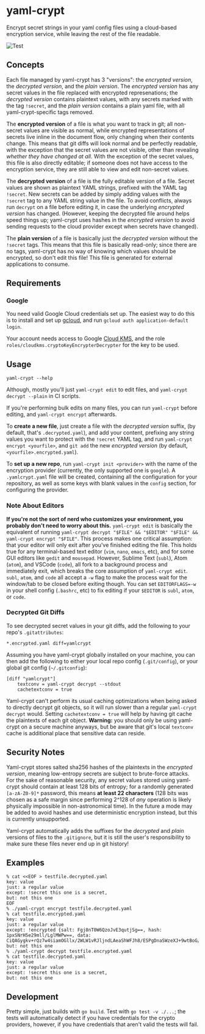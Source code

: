 # yaml-crypt

Encrypt secret strings in your yaml config files using a cloud-based encryption service, while leaving the rest of the file readable.

![Test](https://github.com/farmersedgeinc/yaml-crypt/workflows/Test/badge.svg?branch=tests)

## Concepts

Each file managed by yaml-crypt has 3 "versions": the _encrypted version_, the _decrypted version_, and the _plain version_. The _encrypted version_ has any secret values in the file replaced with encrypted represenations; the _decrypted version_ contains plaintext values, with any secrets marked with the tag `!secret`, and the _plain version_ contains a plain yaml file, with all yaml-crypt-specific tags removed.

The **encrypted version** of a file is what you want to track in git; all non-secret values are visible as normal, while encrypted representations of secrets live inline in the document flow, only changing when their contents change. This means that git diffs will look normal and be perfectly readable, with the exception that the secret values are not visible, other than revealing _whether they have changed at all_. With the exception of the secret values, this file is also directly editable; if someone does not have access to the encryption service, they are still able to view and edit non-secret values.

The **decrypted version** of a file is the fully editable version of a file. Secret values are shown as plaintext YAML strings, prefixed with the YAML tag `!secret`. New secrets can be added by simply adding values with the `!secret` tag to any YAML string value in the file. To avoid conflicts, always run `decrypt` on a file before editing it, in case the underlying _encrypted version_ has changed. (However, keeping the decrypted file around helps speed things up; yaml-crypt uses hashes in the _encrypted version_ to avoid sending requests to the cloud provider except when secrets have changed).

The **plain version** of a file is basically just the _decrypted version_ without the `!secret` tags. This means that this file is basically read-only; since there are no tags, yaml-crypt has no way of knowing which values should be encrypted, so don't edit this file! This file is generated for external applications to consume.

## Requirements

### Google

You need valid Google Cloud credentials set up. The easiest way to do this is to install and set up [gcloud](https://cloud.google.com/sdk/gcloud/), and run `gcloud auth application-default login`.

Your account needs access to Google [Cloud KMS](https://cloud.google.com/security-key-management), and the role `roles/cloudkms.cryptoKeyEncrypterDecrypter` for the key to be used.

## Usage

```
yaml-crypt --help
```

Although, mostly you'll just `yaml-crypt edit` to edit files, and `yaml-crypt decrypt --plain` in CI scripts.

If you're performing bulk edits on many files, you can run `yaml-crypt` before editing, and `yaml-crypt encrypt` afterwards.

To **create a new file**, just create a file with the _decrypted version_ suffix, (by default, that's `.decrypted.yaml`), and add your content, prefixing any string values you want to protect with the `!secret` YAML tag, and run `yaml-crypt encrypt <yourfile>`, and `git add` the new _encrypted version_ (by default, `<yourfile>.encrypted.yaml`).

To **set up a new repo**, run `yaml-crypt init <provider>` with the name of the encryption provider (currently, the only supported one is `google`). A `.yamlcrypt.yaml` file will be created, containing all the configuration for your repository, as well as some keys with blank values in the `config` section, for configuring the provider.

### Note About Editors

**If you're not the sort of nerd who customizes your environment, you probably don't need to worry about this.** `yaml-crypt edit` is basically the equivalent of running `yaml-crypt decrypt "$FILE" && "$EDITOR" "$FILE" && yaml-crypt encrypt "$FILE"`. This process makes one critical assumption: that your editor will only exit after you've finished editing the file. This holds true for any terminal-based text editor (`vim`, `nano`, `emacs`, etc), and for some GUI editors like `gedit` and `mousepad`. However, Sublime Text (`subl`), Atom (`atom`), and VSCode (`code`), all fork to a background process and immediately exit, which breaks the core assumption of `yaml-crypt edit`. `subl`, `atom`, and `code` all accept a `-w` flag to make the process wait for the window/tab to be closed before exiting though. You can set `EDITORFLAGS=-w` in your shell config (`.bashrc`, etc) to fix editing if your `$EDITOR` is `subl`, `atom`, or `code`.

### Decrypted Git Diffs

To see decrypted secret values in your git diffs, add the following to your repo's `.gitattributes`:

```
*.encrypted.yaml diff=yamlcrypt
```

Assuming you have yaml-crypt globally installed on your machine, you can then add the following to either your local repo config (`.git/config`), or your global git config (`~/.gitconfig`):

```
[diff "yamlcrypt"]
    textconv = yaml-crypt decrypt --stdout
    cachetextconv = true
```

Yaml-crypt can't perform its usual caching optimizations when being asked to directly decrypt git objects, so it will run slower than a regular `yaml-crypt decrypt` would. Setting `cachetextconv = true` will help by having git cache the plaintexts of each git object. **Warning:** you should only be using yaml-crypt on a secure machine anyways, but be aware that git's local `textconv` cache is additional place that sensitive data can reside.

## Security Notes

Yaml-crypt stores salted sha256 hashes of the plaintexts in the _encrypted version_, meaning low-entropy secrets are subject to brute-force attacks. For the sake of reasonable security, any secret values stored using yaml-crypt should contain at least 128 bits of entropy; for a randomly generated `[a-zA-Z0-9]*` password, this means **at least 22 characters** (128 bits was chosen as a safe margin since performing 2^128 of _any_ operation is likely physically impossible in non-astronomical time). In the future a mode may be added to avoid hashes and use deterministic encryption instead, but this is currently unsupported.

Yaml-crypt automatically adds the suffixes for the _decrypted_ and _plain_ versions of files to the `.gitignore`, but it is still the user's responsibility to make sure these files never end up in git history!

## Examples

```
% cat <<EOF > testfile.decrypted.yaml
key: value
just: a regular value
except: !secret this one is a secret,
but: not this one
EOF
% ./yaml-crypt encrypt testfile.decrypted.yaml
% cat testfile.encrypted.yaml
key: value
just: a regular value
except: !encrypted {salt: Fgj8nT0W6QzoJvE3qutjSg==, hash: 1pxSNrH5e29mll/LglMWPw==, data: CiQAGygkv+rQz7w4siamOGllx/2WLW1vRJljndLAeaShWFJh8/ESPgDnaSWzeXJ+9wtBoG/j+Y3VHn+5AZP78aTMBsIVgR5s5h4om58otx/Tdez+iTy0ZVkVDEPrcPsDQ2JPuxvU}
but: not this one
% ./yaml-crypt decrypt testfile.encrypted.yaml
% cat testfile.decrypted.yaml
key: value
just: a regular value
except: !secret this one is a secret,
but: not this one
```

## Development

Pretty simple, just builds with `go build`. Test with `go test -v ./...`; the tests will automatically detect if you have credentials for the crypto providers, however, if you have credentials that aren't valid the tests will fail.
